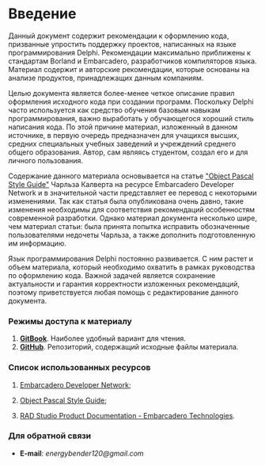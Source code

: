 # Введение

Данный документ содержит рекомендации к оформлению кода, призванные упростить поддержку проектов, написанных на языке программирования Delphi. Рекомендации максимально приближены к стандартам Borland и Embarcadero, разработчиков компиляторов языка. Материал содержит и авторские рекомендации, которые основаны на анализе продуктов, принадлежащих данным компаниям.

Целью документа является более-менее четкое описание правил оформления исходного кода при создании программ. Поскольку Delphi часто используется как средство обучения базовым навыкам программирования, важно выработать у обучающегося хороший стиль написания кода. По этой причине материал, изложенный в данном источнике, в первую очередь предназначен для учащихся высших, средних специальных учебных заведений и учреждений среднего общего образования. Автор, сам являясь студентом, создал его и для личного пользования.

Содержание данного материала основывается на статье ["Object Pascal Style Guide"](https://edn.embarcadero.com/article/10280) Чарльза Калверта на ресурсе Embarcadero Developer Network и в значительной части представляет ее перевод с некоторыми изменениями. Так как статья была опубликована очень давно, такие изменения необходимы для соответствия рекомендаций особенностям современной разработки. Однако материал документа несколько шире, чем материал статьи: была принята попытка исправить обозначенные пользователями недочеты Чарльза, а также дополнить подготовленную им информацию.

Язык программирования Delphi постоянно развивается. С ним растет и объем материала, который необходимо охватить в рамках руководства по оформлению кода. Важной задачей является сохранение актуальности и гарантия корректности изложенных рекомендаций, поэтому приветствуется любая помощь с редактирование данного документа.

### Режимы доступа к материалу

1. [**GitBook**](https://nrgb3nder.gitbooks.io/delphi-coding-style-guide/content/). Наиболее удобный вариант для чтения.
2. [**GitHub**](https://github.com/NRGb3nder/delphi-style-guide). Репозиторий, содержащий исходные файлы материала.

### Список использованных ресурсов

1. [Embarcadero Developer Network](https://edn.embarcadero.com/);

2. [Object Pascal Style Guide](https://edn.embarcadero.com/article/10280);

3. [RAD Studio Product Documentation - Embarcadero Technologies](http://docs.embarcadero.com/products/rad_studio/).

### Для обратной связи

* **E-mail**: _energybender120@gmail.com_




